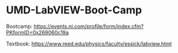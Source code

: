 # UMD-LabVIEW-Boot-Camp 
Bootcamp: https://events.ni.com/profile/form/index.cfm?PKformID=0x269060c19a


Textbook: https://www.reed.edu/physics/faculty/essick/labview.html

